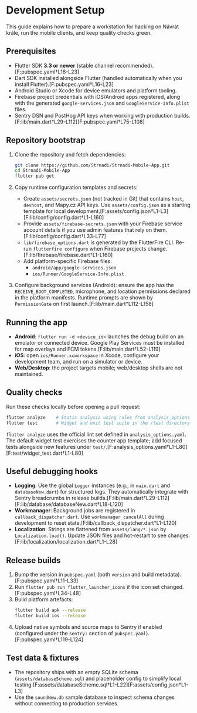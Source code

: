 # Development Setup

This guide explains how to prepare a workstation for hacking on Návrat krále, run the mobile clients, and keep quality checks green.

## Prerequisites
- Flutter SDK **3.3 or newer** (stable channel recommended).[F:pubspec.yaml†L16-L23]
- Dart SDK installed alongside Flutter (handled automatically when you install Flutter).[F:pubspec.yaml†L16-L23]
- Android Studio or Xcode for device emulators and platform tooling.
- Firebase project credentials with iOS/Android apps registered, along with the generated `google-services.json` and `GoogleService-Info.plist` files.
- Sentry DSN and PostHog API keys when working with production builds.[F:lib/main.dart†L29-L112][F:pubspec.yaml†L75-L108]

## Repository bootstrap
1. Clone the repository and fetch dependencies:
   ```bash
   git clone https://github.com/Strnadi/Strnadi-Mobile-App.git
   cd Strnadi-Mobile-App
   flutter pub get
   ```
2. Copy runtime configuration templates and secrets:
   - Create `assets/secrets.json` (not tracked in Git) that contains `host`, `devhost`, and Mapy.cz API keys. Use `assets/config.json` as a starting template for local development.[F:assets/config.json†L1-L3][F:lib/config/config.dart†L1-L160]
   - Provide `assets/firebase-secrets.json` with your Firebase service account details if you use admin features that rely on them.[F:lib/config/config.dart†L33-L77]
   - `lib/firebase_options.dart` is generated by the FlutterFire CLI. Re-run `flutterfire configure` when Firebase projects change.[F:lib/firebase/firebase.dart†L1-L160]
   - Add platform-specific Firebase files:
     - `android/app/google-services.json`
     - `ios/Runner/GoogleService-Info.plist`

3. Configure background services (Android): ensure the app has the `RECEIVE_BOOT_COMPLETED`, microphone, and location permissions declared in the platform manifests. Runtime prompts are shown by `PermissionGate` on first launch.[F:lib/main.dart†L112-L158]

## Running the app
- **Android**: `flutter run -d <device_id>` launches the debug build on an emulator or connected device. Google Play Services must be installed for map overlays and FCM tokens.[F:lib/main.dart†L52-L119]
- **iOS**: open `ios/Runner.xcworkspace` in Xcode, configure your development team, and run on a simulator or device.
- **Web/Desktop**: the project targets mobile; web/desktop shells are not maintained.

## Quality checks
Run these checks locally before opening a pull request:

```bash
flutter analyze    # Static analysis using rules from analysis_options.yaml
flutter test       # Widget and unit test suite in the /test directory
```

`flutter analyze` uses the official lint set defined in `analysis_options.yaml`. The default widget test exercises the counter app template; add focused tests alongside new features under `test/`.[F:analysis_options.yaml†L1-L80][F:test/widget_test.dart†L1-L80]

## Useful debugging hooks
- **Logging**: Use the global `Logger` instances (e.g., in `main.dart` and `databaseNew.dart`) for structured logs. They automatically integrate with Sentry breadcrumbs in release builds.[F:lib/main.dart†L29-L112][F:lib/database/databaseNew.dart†L18-L120]
- **Workmanager**: Background jobs are registered in `callback_dispatcher.dart`. Use `workmanager cancelAll` during development to reset state.[F:lib/callback_dispatcher.dart†L1-L120]
- **Localization**: Strings are flattened from `assets/lang/*.json` by `Localization.load()`. Update JSON files and hot-restart to see changes.[F:lib/localization/localization.dart†L1-L28]

## Release builds
1. Bump the version in `pubspec.yaml` (both `version` and build metadata).[F:pubspec.yaml†L11-L33]
2. Run `flutter pub run flutter_launcher_icons` if the icon set changed.[F:pubspec.yaml†L34-L48]
3. Build platform artefacts:
   ```bash
   flutter build apk --release
   flutter build ios --release
   ```
4. Upload native symbols and source maps to Sentry if enabled (configured under the `sentry:` section of `pubspec.yaml`).[F:pubspec.yaml†L119-L124]

## Test data & fixtures
- The repository ships with an empty SQLite schema (`assets/databaseScheme.sql`) and placeholder config to simplify local testing.[F:assets/databaseScheme.sql†L1-L22][F:assets/config.json†L1-L3]
- Use the `soundNew.db` sample database to inspect schema changes without connecting to production services.

